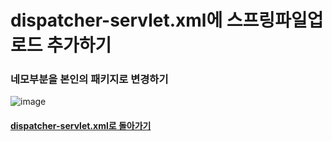 # dispatcher-servlet.xml에 스프링파일업로드 추가하기
### 네모부분을 본인의 패키지로 변경하기
![image](https://user-images.githubusercontent.com/42727909/49123338-98daf680-f2fb-11e8-9085-b33819ac3678.png)

#### [dispatcher-servlet.xml로 돌아가기](../servlet-context.xml(=dispatcher-servlet.xml).md)
